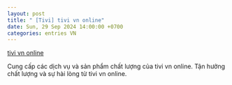 ```yaml
---
layout: post
title: " [Tivi] tivi vn online"
date: Sun, 29 Sep 2024 14:00:00 +0700
categories: entries VN
---
```

[tivi vn online](https://hnue.edu.vn/2024-09-29-kubet77%20us/)

Cung cấp các dịch vụ và sản phẩm chất lượng của tivi vn online. Tận hưởng chất lượng và sự hài lòng từ tivi vn online.️

